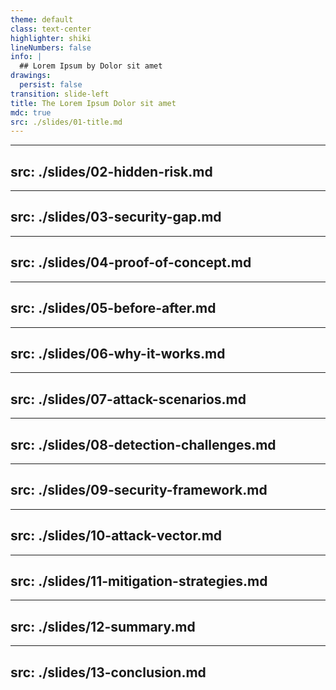 ```yaml
---
theme: default
class: text-center
highlighter: shiki
lineNumbers: false
info: |
  ## Lorem Ipsum by Dolor sit amet
drawings:
  persist: false
transition: slide-left
title: The Lorem Ipsum Dolor sit amet
mdc: true
src: ./slides/01-title.md
---
```



---
src: ./slides/02-hidden-risk.md
---

---
src: ./slides/03-security-gap.md
---

---
src: ./slides/04-proof-of-concept.md
---

---
src: ./slides/05-before-after.md
---

---
src: ./slides/06-why-it-works.md
---

---
src: ./slides/07-attack-scenarios.md
---

---
src: ./slides/08-detection-challenges.md
---

---
src: ./slides/09-security-framework.md
---

---
src: ./slides/10-attack-vector.md
---

---
src: ./slides/11-mitigation-strategies.md
---

---
src: ./slides/12-summary.md
---

---
src: ./slides/13-conclusion.md
---

